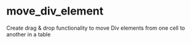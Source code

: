 # move_div_element
 Create drag &amp; drop functionality to move Div elements from one cell to another in a table
